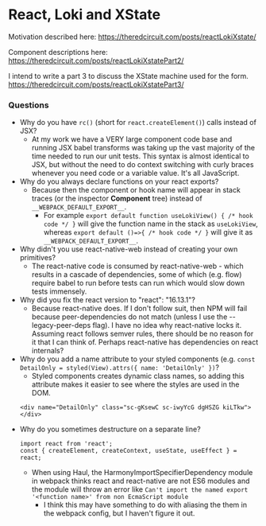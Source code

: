 # React, Loki and XState

Motivation described here:
https://theredcircuit.com/posts/reactLokiXstate/

Component descriptions here:
https://theredcircuit.com/posts/reactLokiXstatePart2/

I intend to write a part 3 to discuss the XState machine used for the form.
https://theredcircuit.com/posts/reactLokiXstatePart3/

### Questions

-   Why do you have `rc()` (short for `react.createElement()`) calls instead of JSX?
    -   At my work we have a VERY large component code base and running JSX babel transforms was taking up the vast majority of the time needed to run our unit tests. This syntax is almost identical to JSX, but without the need to do context switching with curly braces whenever you need code or a variable value. It's all JavaScript.
-   Why do you always declare functions on your react exports?
    -   Because then the component or hook name will appear in stack traces (or the inspector **Component** tree) instead of `__WEBPACK_DEFAULT_EXPORT__`.
        -   For example `export default function useLokiView() { /* hook code */ }` will give the function name in the stack as `useLokiView`, whereas `export default ()=>{ /* hook code */ }` will give it as `__WEBPACK_DEFAULT_EXPORT__`.
-   Why didn't you use react-native-web instead of creating your own primitives?
    -   The react-native code is consumed by react-native-web - which results in a cascade of dependencies, some of which (e.g. flow) require babel to run before tests can run which would slow down tests immensely.
-   Why did you fix the react version to "react": "16.13.1"?
    -   Because react-native does. If I don't follow suit, then NPM will fail because peer-dependencies do not match (unless I use the --legacy-peer-deps flag). I have no idea why react-native locks it. Assuming react follows semver rules, there should be no reason for it that I can think of. Perhaps react-native has dependencies on react internals?
-   Why do you add a name attribute to your styled components (e.g. `const DetailOnly = styled(View).attrs({ name: 'DetailOnly' })`?
    -   Styled components creates dynamic class names, so adding this attribute makes it easier to see where the styles are used in the DOM.
    ```
    <div name="DetailOnly" class="sc-gKsewC sc-iwyYcG dgHSZG kiLTkw"></div>
    ```
-   Why do you sometimes destructure on a separate line?
    ```
    import react from 'react';
    const { createElement, createContext, useState, useEffect } = react;
    ```
    -   When using Haul, the HarmonyImportSpecifierDependency module in webpack thinks react and react-native are not ES6 modules and the module will throw an error like `Can't import the named export '<function name>' from non EcmaScript module`
        -   I think this may have something to do with aliasing the them in the webpack config, but I haven't figure it out.
